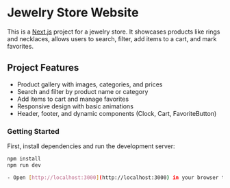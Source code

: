 # Jewelry Store Website

This is a [Next.js](https://nextjs.org) project for a jewelry store. It showcases products like rings and necklaces, allows users to search, filter, add items to a cart, and mark favorites.

## Project Features

- Product gallery with images, categories, and prices
- Search and filter by product name or category
- Add items to cart and manage favorites
- Responsive design with basic animations
- Header, footer, and dynamic components (Clock, Cart, FavoriteButton)

### Getting Started

First, install dependencies and run the development server:

```bash
npm install
npm run dev

- Open [http://localhost:3000](http://localhost:3000) in your browser to view the website.
